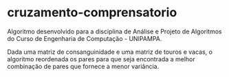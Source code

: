 # cruzamento-comprensatorio

Algoritmo desenvolvido para a disciplina de Análise e Projeto de Algoritmos do Curso de Engenharia de Computação - UNIPAMPA.

Dada uma matriz de consanguinidade e uma matriz de touros e vacas, o algoritmo reordenada os pares para que seja encontrada a melhor combinação de pares que fornece a menor variância.
